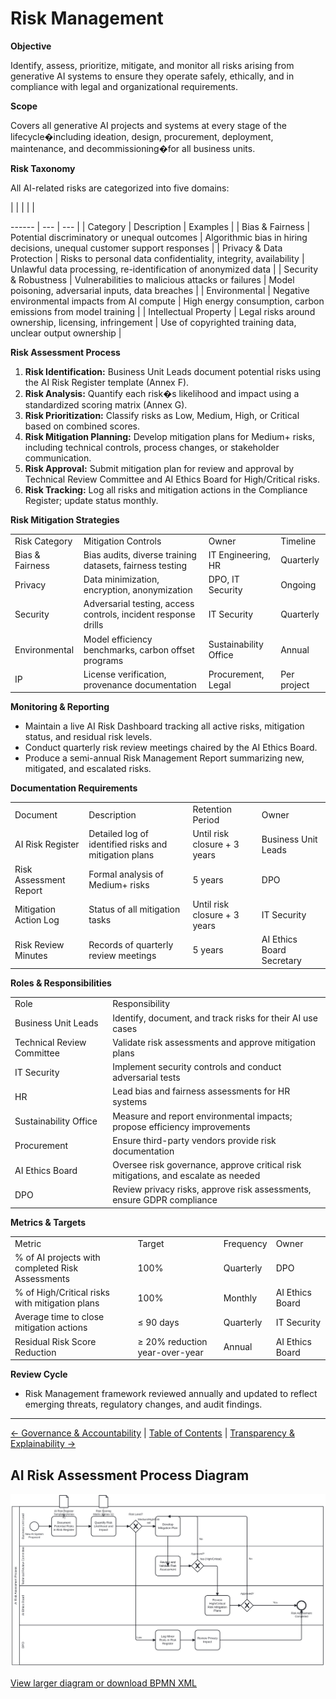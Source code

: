 # Risk Management

**Objective**

Identify, assess, prioritize, mitigate, and monitor all risks arising from generative AI systems to ensure they operate safely, ethically, and in compliance with legal and organizational requirements.

**Scope**

Covers all generative AI projects and systems at every stage of the lifecycle�including ideation, design, procurement, deployment, maintenance, and decommissioning�for all business units.

**Risk Taxonomy**

All AI-related risks are categorized into five domains:

|     |     |     |
| 


------ | --- | --- |
| Category | Description | Examples |
| Bias & Fairness | Potential discriminatory or unequal outcomes | Algorithmic bias in hiring decisions, unequal customer support responses |
| Privacy & Data Protection | Risks to personal data confidentiality, integrity, availability | Unlawful data processing, re-identification of anonymized data |
| Security & Robustness | Vulnerabilities to malicious attacks or failures | Model poisoning, adversarial inputs, data breaches |
| Environmental | Negative environmental impacts from AI compute | High energy consumption, carbon emissions from model training |
| Intellectual Property | Legal risks around ownership, licensing, infringement | Use of copyrighted training data, unclear output ownership |

**Risk Assessment Process**

1.  **Risk Identification:** Business Unit Leads document potential risks using the AI Risk Register template (Annex F).
2.  **Risk Analysis:** Quantify each risk�s likelihood and impact using a standardized scoring matrix (Annex G).
3.  **Risk Prioritization:** Classify risks as Low, Medium, High, or Critical based on combined scores.
4.  **Risk Mitigation Planning:** Develop mitigation plans for Medium+ risks, including technical controls, process changes, or stakeholder communication.
5.  **Risk Approval:** Submit mitigation plan for review and approval by Technical Review Committee and AI Ethics Board for High/Critical risks.
6.  **Risk Tracking:** Log all risks and mitigation actions in the Compliance Register; update status monthly.

**Risk Mitigation Strategies**

|     |     |     |     |
| --- | --- | --- | --- |
| Risk Category | Mitigation Controls | Owner | Timeline |
| Bias & Fairness | Bias audits, diverse training datasets, fairness testing | IT Engineering, HR | Quarterly |
| Privacy | Data minimization, encryption, anonymization | DPO, IT Security | Ongoing |
| Security | Adversarial testing, access controls, incident response drills | IT Security | Quarterly |
| Environmental | Model efficiency benchmarks, carbon offset programs | Sustainability Office | Annual |
| IP  | License verification, provenance documentation | Procurement, Legal | Per project |

**Monitoring & Reporting**

*   Maintain a live AI Risk Dashboard tracking all active risks, mitigation status, and residual risk levels.
*   Conduct quarterly risk review meetings chaired by the AI Ethics Board.
*   Produce a semi-annual Risk Management Report summarizing new, mitigated, and escalated risks.

**Documentation Requirements**

|     |     |     |     |
| --- | --- | --- | --- |
| Document | Description | Retention Period | Owner |
| AI Risk Register | Detailed log of identified risks and mitigation plans | Until risk closure + 3 years | Business Unit Leads |
| Risk Assessment Report | Formal analysis of Medium+ risks | 5 years | DPO |
| Mitigation Action Log | Status of all mitigation tasks | Until risk closure + 3 years | IT Security |
| Risk Review Minutes | Records of quarterly review meetings | 5 years | AI Ethics Board Secretary |

**Roles & Responsibilities**

|     |     |
| --- | --- |
| Role | Responsibility |
| Business Unit Leads | Identify, document, and track risks for their AI use cases |
| Technical Review Committee | Validate risk assessments and approve mitigation plans |
| IT Security | Implement security controls and conduct adversarial tests |
| HR  | Lead bias and fairness assessments for HR systems |
| Sustainability Office | Measure and report environmental impacts; propose efficiency improvements |
| Procurement | Ensure third-party vendors provide risk documentation |
| AI Ethics Board | Oversee risk governance, approve critical risk mitigations, and escalate as needed |
| DPO | Review privacy risks, approve risk assessments, ensure GDPR compliance |

**Metrics & Targets**

|     |     |     |     |
| --- | --- | --- | --- |
| Metric | Target | Frequency | Owner |
| % of AI projects with completed Risk Assessments | 100% | Quarterly | DPO |
| % of High/Critical risks with mitigation plans | 100% | Monthly | AI Ethics Board |
| Average time to close mitigation actions | ≤ 90 days | Quarterly | IT Security |
| Residual Risk Score Reduction | ≥ 20% reduction year-over-year | Annual | AI Ethics Board |

**Review Cycle**

*   Risk Management framework reviewed annually and updated to reflect emerging threats, regulatory changes, and audit findings.

---

[← Governance & Accountability](05-Governance-and-Accountability.md) | [Table of Contents](00-Table-of-Contents.md) | [Transparency & Explainability →](07-Transparency-and-Explainability.md)



## AI Risk Assessment Process Diagram

![AI Risk Assessment Process](bpmn/svg/ai-risk-assessment-process.svg)

[View larger diagram or download BPMN XML](bpmn/ai-risk-assessment-process.bpmn)

